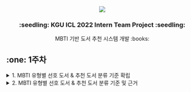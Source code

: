 <div align="center"><img src="https://capsule-render.vercel.app/api?type=waving&color=auto&height=200&section=header&text=KGU%20ICL%202022&fontSize=65"/></div>
<h3 align="center">:seedling: KGU ICL 2022 Intern Team Project :seedling:</h3>
<div align="center">MBTI 기반 도서 추천 시스템 개발 :books:</div>

<h2>:one: 1주차</h2>
<details>
<summary>1. MBTI 유형별 선호 도서 & 추천 도서 분류 기준 확립</summary><br>
    
```
- 1월 18일(수) 회의 진행 (1시간 30분)
- 두 팀의 분류 기준 리딩 후, A팀의 분류 기준을 기반으로 추가 및 수정 사항 토의
- 분류 중 혼동될 만한 사항에 대한 세부 분류 기준 확립
- ex. 감정을 주제로 하는 책의 경우, T의 단점을 보완할 수 있다면 T 추천 도서로 / F의 단점을 보완할 수 있다면 F 추천 도서로
```
</details>
<details>
<summary>2. MBTI 유형별 선호 도서 & 추천 도서 분류 기준 및 근거</summary><br>
    
[MBTI 성격 유형별 선호 도서 및 추천 도서 분류 기준 및 근거](https://github.com/SooH-github/ICL2022_MBTI/blob/main/MBTI%20%EC%84%B1%EA%B2%A9%20%EC%9C%A0%ED%98%95%EB%B3%84%20%EC%84%A0%ED%98%B8%20%EB%8F%84%EC%84%9C%20%EB%B0%8F%20%EC%B6%94%EC%B2%9C%20%EB%8F%84%EC%84%9C%20%EB%B6%84%EB%A5%98%20%EA%B8%B0%EC%A4%80%20%EB%B0%8F%20%EA%B7%BC%EA%B1%B0.md)
</details>
